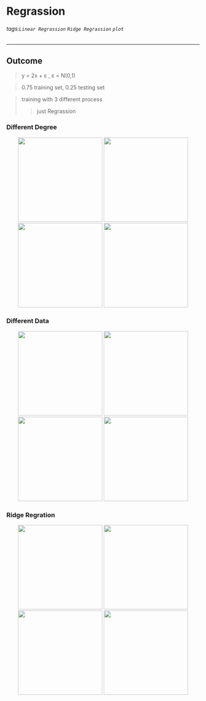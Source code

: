 # Regrassion
###### tags:`Linear Regrassion` `Ridge Regrassion` `plot`
---
## Outcome
> y = 2x + ε , ε = N(0,1)

> 0.75 training set, 0.25 testing set

> training with 3 different process
>> just Regrassion

### Different Degree
<div align="center">
  <img src=https://github.com/wewanadi/Linear_Regration/blob/master/picture/b_1.png width="220">
  <img src=https://github.com/wewanadi/Linear_Regration/blob/master/picture/ML_HW1(b_5).png width="220">
  <img src=https://github.com/wewanadi/Linear_Regration/blob/master/picture/ML_HW1(b_10).png width="220">
  <img src=https://github.com/wewanadi/Linear_Regration/blob/master/picture/ML_HW1(b_14).png width="220">
</div>

### Different Data
<div align="center">
  <img src=https://github.com/wewanadi/Linear_Regration/blob/master/picture/ML_HW1(b_14).png width="220">
  <img src=https://github.com/wewanadi/Linear_Regration/blob/master/picture/ML_HW1(d_14_60_1).png width="220">
  <img src=https://github.com/wewanadi/Linear_Regration/blob/master/picture/ML_HW1(d_14_160_1).png width="220">
  <img src=https://github.com/wewanadi/Linear_Regration/blob/master/picture/ML_HW1(d_14_320_1).png width="220">
</div>

### Ridge Regration
<div align="center">
  <img src=https://github.com/wewanadi/Linear_Regration/blob/master/picture/ML_HW1(e_14_20_1).png width="220">
  <img src=https://github.com/wewanadi/Linear_Regration/blob/master/picture/ML_HW1(e_14_20_2).png width="220">
  <img src=https://github.com/wewanadi/Linear_Regration/blob/master/picture/ML_HW1(e_14_20_3).png width="220">
  <img src=https://github.com/wewanadi/Linear_Regration/blob/master/picture/ML_HW1(e_14_20_4).png width="220">
</div>
